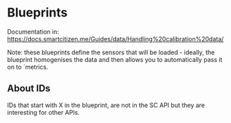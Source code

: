 # Blueprints

Documentation in: https://docs.smartcitizen.me/Guides/data/Handling%20calibration%20data/

Note: these blueprints define the sensors that will be loaded - ideally, the blueprint homogenises the data and then allows you to automatically pass it on to `metrics.

## About IDs

IDs that start with X in the blueprint, are not in the SC API but they are interesting for other APIs.
